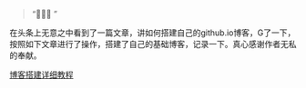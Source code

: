 
> “🙉🙉🙉 ”



在头条上无意之中看到了一篇文章，讲如何搭建自己的github.io博客，G了一下，按照如下文章进行了操作，搭建了自己的基础博客，记录一下。真心感谢作者无私的奉献。

[博客搭建详细教程](https://github.com/qiubaiying/qiubaiying.github.io/wiki/%E5%8D%9A%E5%AE%A2%E6%90%AD%E5%BB%BA%E8%AF%A6%E7%BB%86%E6%95%99%E7%A8%8B)

